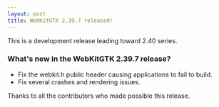 ```yaml
---
layout: post
title: WebKitGTK 2.39.7 released!
---
```


This is a development release leading toward 2.40 series.

### What's new in the WebKitGTK 2.39.7 release?

 - Fix the webkit.h public header causing applications to fail to build.
 - Fix several crashes and rendering issues.

Thanks to all the contributors who made possible this release.
